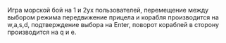 Игра морской бой на 1 и 2ух пользователей, перемещение между выбором режима  передвижение прицела и корабля производится на w,a,s,d, подтверждение выбора на Enter, поворот кораблей в сторону производится на q и e.
